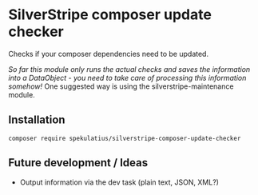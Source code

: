 SilverStripe composer update checker
============================

Checks if your composer dependencies need to be updated.

*So far this module only runs the actual checks and saves the information into a DataObject - you need to take care of processing this information somehow!* One suggested way is using the silverstripe-maintenance module.

Installation
------------

```
composer require spekulatius/silverstripe-composer-update-checker
```

Future development / Ideas
--------------------------

* Output information via the dev task (plain text, JSON, XML?)
